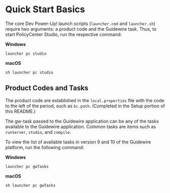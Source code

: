 # Quick Start Basics

The core Dev Power-Up! launch scripts (`launcher.cmd` and `launcher.sh`) require two arguments: a product code and the Guidewire task. Thus, to start PolicyCenter Studio, run the respective command:

**Windows**

```launcher pc studio```

**macOS**

```sh launcher pc studio```


## Product Codes and Tasks
The product code are established in the ```local.properties``` file with the code to the left of the period, such as ```bc.path```. (Completed in the Setup portion of this README.)

The gw-task passed to the Guidewire application can be any of the tasks available to the Guidewire application. Common tasks are items such as ```runServer```, ```studio```, and ```compile```.

To view the list of available tasks in version 9 and 10 of the Guidewire platform, run the following command:

**Windows**

```launcher pc gwTasks```

**macOS**

```sh launcher pc gwTasks```